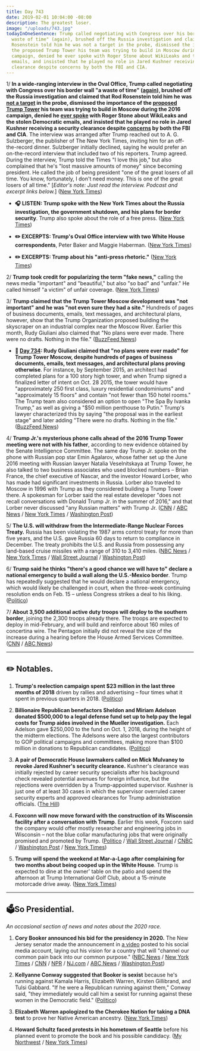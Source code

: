 ```yaml
---
title: Day 743
date: 2019-02-01 10:04:00 -08:00
description: The greatest loser.
image: "/uploads/743.jpg"
todayInOneSentence: Trump called negotiating with Congress over his border wall "a
  waste of time" (again), brushed off the Russia investigation and claimed that Rod
  Rosenstein told him he was not a target in the probe, dismissed the importance of
  the proposed Trump Tower his team was trying to build in Moscow during the 2016
  campaign, denied he ever spoke with Roger Stone about WikiLeaks and the stolen Democratic
  emails, and insisted that he played no role in Jared Kushner receiving a security
  clearance despite concerns by both the FBI and CIA.
---
```


1/ **In a wide-ranging interview in the Oval Office, Trump called negotiating with Congress over his border wall "a waste of time" ([again](https://whatthefuckjusthappenedtoday.com/2019/01/31/day-742/#1-trump-called-any-bipartisan-commit)), brushed off the Russia investigation and claimed that Rod Rosenstein told him he was [not a target](https://whatthefuckjusthappenedtoday.com/2018/04/19/day-455/#1-rod-rosenstein-told-trump-last-wee) in the probe, dismissed the importance of the [proposed Trump Tower](https://whatthefuckjusthappenedtoday.com/2019/01/21/day-732/#2-trump-was-involved-in-negotiations) his team was trying to build in Moscow during the 2016 campaign, denied he [ever spoke](https://whatthefuckjusthappenedtoday.com/2019/01/25/day-736/#1-roger-stone-was-arrested-on-seven) with Roger Stone about WikiLeaks and the stolen Democratic emails, and insisted that he played no role in Jared Kushner receiving a security clearance despite [concerns](https://whatthefuckjusthappenedtoday.com/2019/01/25/day-736/) by both the FBI and CIA**. The interview was arranged after Trump reached out to A. G. Sulzberger, the publisher of The New York Times, inviting him for an off-the-record dinner. Sulzberger initially declined, saying he would prefer an on-the-record interview that included two of his reporters. Trump agreed. During the interview, Trump told the Times "I love this job," but also complained that he's "lost massive amounts of money" since becoming president. He called the job of being president "one of the great losers of all time. You know, fortunately, I don't need money. This is one of the great losers of all time." \[*Editor's note: Just read the interview. Podcast and excerpt links below.*\] ([New York Times](https://www.nytimes.com/2019/01/31/us/politics/trump-wall-investigations-interview.html))

* **🎧 LISTEN: Trump spoke with the New York Times about the Russia investigation, the government shutdown, and his plans for border security**. Trump also spoke about the role of a free press. ([New York Times](https://www.nytimes.com/2019/02/01/podcasts/the-daily/trump-interview-news-media.html))

* **✏️ EXCERPTS: Trump's Oval Office interview with two White House correspondents**, Peter Baker and Maggie Haberman. ([New York Times](https://www.nytimes.com/2019/02/01/us/politics/trump-interview-transcripts.html))

* **✏️ EXCERPTS: Trump about his "anti-press rhetoric."** ([New York Times](https://www.nytimes.com/2019/02/01/us/politics/trump-times-publisher-sulzberger-transcript.html))

2/ **Trump took credit for popularizing the term "fake news,"** calling the news media "important" and "beautiful," but also "so bad" and "unfair." He called himself "a victim" of unfair coverage. ([New York Times](https://www.nytimes.com/2019/02/01/business/media/donald-trump-interview-news-media.html))

3/ **Trump claimed that the Trump Tower Moscow development was "not important" and he was "not even sure they had a site."** Hundreds of pages of business documents, emails, text messages, and architectural plans, however, show that the Trump Organization proposed building the skyscraper on an industrial complex near the Moscow River. Earlier this month, Rudy Giuliani also claimed that "No plans were ever made. There were no drafts. Nothing in the file." ([BuzzFeed News](https://www.buzzfeednews.com/article/emmaloop/trump-moscow-site))

* **📌 [Day 734](https://whatthefuckjusthappenedtoday.com/2019/01/23/day-734/#1-rudy-giuliani-claimed-that-no-plan): Rudy Giuliani claimed that "no plans were ever made" for Trump Tower Moscow, despite hundreds of pages of business documents, emails, text messages, and architectural plans proving otherwise**. For instance, by September 2015, an architect had completed plans for a 100 story high tower, and when Trump signed a finalized letter of intent on Oct. 28 2015, the tower would have "approximately 250 first class, luxury residential condominiums" and "approximately 15 floors" and contain "not fewer than 150 hotel rooms." The Trump team also considered an option to open "The Spa By Ivanka Trump," as well as giving a "$50 million penthouse to Putin." Trump's lawyer characterized this by saying "the proposal was in the earliest stage" and later adding "There were no drafts. Nothing in the file." ([BuzzFeed News](https://www.buzzfeednews.com/article/azeenghorayshi/here-are-the-trump-moscow-plans))

4/ **Trump Jr.'s mysterious phone calls ahead of the 2016 Trump Tower meeting were not with his father**, according to new evidence obtained by the Senate Intelligence Committee. The same day Trump Jr. spoke on the phone with Russian pop star Emin Agalarov, whose father set up the June 2016 meeting with Russian lawyer Natalia Veselnitskaya at Trump Tower, he also talked to two business associates who used blocked numbers – Brian France, the chief executive of Nascar, and the investor Howard Lorber, who has made had significant investments in Russia. Lorber also traveled to Moscow in 1996 with Trump as they considered building a Trump Tower there. A spokesman for Lorber said the real estate developer "does not recall conversations with Donald Trump Jr. in the summer of 2016," and that Lorber never discussed "any Russian matters" with Trump Jr. ([CNN](https://www.cnn.com/2019/01/31/politics/senate-investigators-blocked-phone-calls-not-father-trump/index.html) / [ABC News](https://abcnews.go.com/Politics/blocked-calls-long-mystery-longtime-trump-family-friends/story?id=60766720) / [New York Times](https://www.nytimes.com/2019/01/31/us/politics/donald-trump-jr-blocked-number-calls.html) / [Washington Post](https://www.washingtonpost.com/politics/blocked-calls-with-trump-jr-around-trump-tower-meeting-were-not-with-his-father-senate-investigators-conclude/2019/02/01/41fa710e-25a7-11e9-ad53-824486280311_story.html))

5/ **The U.S. will withdraw from the Intermediate-Range Nuclear Forces Treaty.** Russia has been violating the 1987 arms control treaty for more than five years, and the U.S. gave Russia 60 days to return to compliance in December. The treaty prohibits the U.S. and Russia from possessing any land-based cruise missiles with a range of 310 to 3,410 miles. ([NBC News](https://www.nbcnews.com/news/world/pompeo-expected-announce-u-s-intent-withdraw-inf-nuclear-treaty-n965686) /  [New York Times](https://www.nytimes.com/2019/02/01/us/politics/trump-inf-nuclear-treaty.html) / [Wall Street Journal](https://www.wsj.com/articles/u-s-to-suspend-obligations-under-1987-nuclear-treaty-with-russia-11549028592) / [Washington Post](https://www.washingtonpost.com/world/national-security/us-to-withdraw-from-nuclear-arms-control-treaty-with-russia-says-russian-violations-render-the-cold-war-agreement-moot/2019/02/01/84dc0db6-261f-11e9-ad53-824486280311_story.html))

6/ **Trump said he thinks "there's a good chance we will have to" declare a national emergency to build a wall along the U.S.-Mexico border**. Trump has repeatedly suggested that he would declare a national emergency, which would likely be challenged in court, when the three-week continuing resolution ends on Feb. 15 – unless Congress strikes a deal to his liking. ([Politico](https://www.politico.com/story/2019/02/01/trump-national-emergency-border-wall-1143364))

7/ **About 3,500 additional active duty troops will deploy to the southern border**, joining the 2,300 troops already there. The troops are expected to deploy in mid-February, and will build and reinforce about 160 miles of concertina wire. The Pentagon initially did not reveal the size of the increase during a hearing before the House Armed Services Committee. ([CNN](https://www.cnn.com/2019/01/31/politics/troops-southern-border/index.html) / [ABC News](https://abcnews.go.com/Politics/pentagon-sending-2000-additional-us-troops-southern-border/story?id=60725790))

---

## ✏️ Notables.

1. **Trump's reelection campaign spent $23 million in the last three months of 2018** driven by rallies and advertising – four times what it spent in previous quarters in 2018. ([Politico](https://www.politico.com/story/2019/01/31/trump-campaign-spending-1140925))

2. **Billionaire Republican benefactors Sheldon and Miriam Adelson donated $500,000 to a legal defense fund set up to help pay the legal costs for Trump aides involved in the Mueller investigation.** Each Adelson gave $250,000 to the fund on Oct. 1, 2018, during the height of the midterm elections. The Adelsons were also the largest contributors to GOP political campaigns and committees, making more than $100 million in donations to Republican candidates. ([Politico](https://www.politico.com/story/2019/01/31/sheldon-adelson-trump-aides-legal-defense-1140928))

3. **A pair of Democratic House lawmakers called on Mick Mulvaney to revoke Jared Kushner's security clearance.** Kushner's clearance was initially rejected by career security specialists after his background check revealed potential avenues for foreign influence, but the rejections were overridden by a Trump-appointed supervisor. Kushner is just one of at least 30 cases in which the supervisor overruled career security experts and approved clearances for Trump administration officials. ([The Hill](https://thehill.com/homenews/house/427931-dems-call-for-revoking-kushners-security-clearance))

4. **Foxconn will now move forward with the construction of its Wisconsin facility after a conversation with Trump**. Earlier this week, Foxconn said the company would offer mostly researcher and engineering jobs in Wisconsin – not the blue collar manufacturing jobs that were originally promised and promoted by Trump. ([Politico](https://www.politico.com/story/2019/02/01/trump-foxconn-ceo-facility-1143392) / [Wall Street Journal](https://www.wsj.com/articles/foxconn-says-it-will-move-forward-with-wisconsin-plant-after-conversation-with-trump-11549047068) / [CNBC](https://www.cnbc.com/2019/02/01/foxconn-to-move-forward-with-construction-of-wisconsin-facility-.html) / [Washington Post](https://www.washingtonpost.com/business/2019/02/01/foxconn-says-it-will-actually-build-factory-cites-conversation-with-trump/) / [New York Times](https://www.nytimes.com/2019/02/01/business/economy/foxconn-wisconsin-plant.html))

5. **Trump will spend the weekend at Mar-a-Lago after complaining for two months about being cooped up in the White House**. Trump is expected to dine at the owner' table on the patio and spend the afternoon at Trump International Golf Club, about a 15-minute motorcade drive away. ([New York Times](https://www.nytimes.com/2019/01/31/us/politics/mar-a-lago-trump.html))

---

## 🗳So Presidential.

*An occasional section of news and notes about the 2020 race.*

1. **Cory Booker announced his bid for the presidency in 2020.** The New Jersey senator made the announcement in [a video](https://youtu.be/mx5m6DDFupg) posted to his social media account, laying out his vision for a country that will "channel our common pain back into our common purpose." ([NBC News](https://www.nbcnews.com/politics/2020-election/democratic-new-jersey-sen-cory-booker-announces-2020-presidential-campaign-n965601) / [New York Times](https://www.nytimes.com/2019/02/01/us/politics/cory-booker-presidential-run.html) / [CNN](https://www.cnn.com/2019/02/01/politics/cory-booker-announces-presidential-run-2020/index.html) / [NPR](https://www.npr.org/2019/02/01/676578945/cory-booker-makes-it-official-hes-running-for-president-in-2020) / [NJ.com](https://www.nj.com//opinion/2019/02/booker-is-running-ive-watched-him-for-20-years-heres-what-ive-learned-moran.html) / [ABC News](https://abcnews.go.com/Politics/jersey-sen-cory-booker-announces-2020-presidential-campaign/story?id=60761365) / [Washington Post](https://www.washingtonpost.com/powerpost/sen-cory-booker-of-new-jersey-joins-the-2020-presidential-race/2019/01/31/b30ebe22-0027-11e9-862a-b6a6f3ce8199_story.html))

2. **Kellyanne Conway suggested that Booker is sexist** because he's running against Kamala Harris, Elizabeth Warren, Kirsten Gillibrand, and Tulsi Gabbard. "If he were a Republican running against them," Conway said, "they immediately would call him a sexist for running against these women in the Democratic field." ([Politico](https://www.politico.com/story/2019/02/01/kellyanne-conway-booker-2020-sexist-1141736))

3. **Elizabeth Warren apologized to the Cherokee Nation for taking a DNA test** to prove her Native American ancestry. ([New York Times](https://www.nytimes.com/2019/02/01/us/politics/elizabeth-warren-cherokee-dna.html))

4. **Howard Schultz faced protests in his hometown of Seattle** before his planned event to promote the book and his possible candidacy. ([My Northwest](http://mynorthwest.com/1260643/protest-planned-outside-howard-schultz-event-in-seattle/) / [New York Times](https://www.nytimes.com/2019/01/31/us/politics/howard-schultz-protest.html))